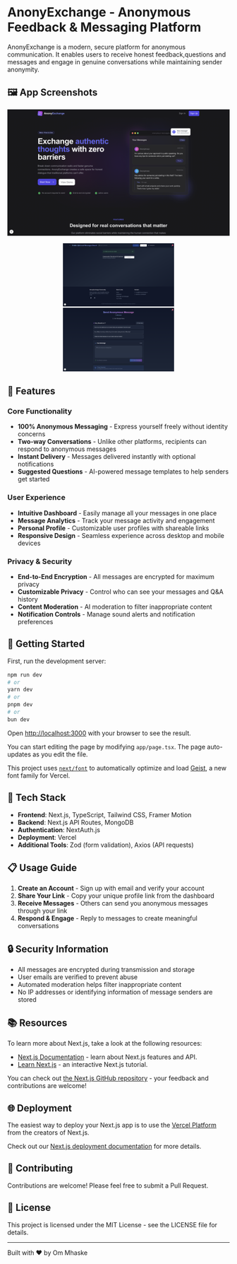 # AnonyExchange - Anonymous Feedback & Messaging Platform

AnonyExchange is a modern, secure platform for anonymous communication. It enables users to receive honest feedback,questions and messages and engage in genuine conversations while maintaining sender anonymity.

## 🖼️ App Screenshots

<div align="center">

![AnonyExchange Home Page](./public/Images/Home.png)

<div>
    <img src="./public/Images/Question.png" alt="AnonyExchange Question Page" width="50%">
    <img src="./public/Images/SendMessage.png" alt="AnonyExchange Send Message Page" width="50%">
</div>

</div>

## 🌟 Features

### Core Functionality
- **100% Anonymous Messaging** - Express yourself freely without identity concerns
- **Two-way Conversations** - Unlike other platforms, recipients can respond to anonymous messages
- **Instant Delivery** - Messages delivered instantly with optional notifications
- **Suggested Questions** - AI-powered message templates to help senders get started

### User Experience
- **Intuitive Dashboard** - Easily manage all your messages in one place
- **Message Analytics** - Track your message activity and engagement
- **Personal Profile** - Customizable user profiles with shareable links
- **Responsive Design** - Seamless experience across desktop and mobile devices

### Privacy & Security
- **End-to-End Encryption** - All messages are encrypted for maximum privacy
- **Customizable Privacy** - Control who can see your messages and Q&A history
- **Content Moderation** - AI moderation to filter inappropriate content
- **Notification Controls** - Manage sound alerts and notification preferences

## 🚀 Getting Started

First, run the development server:

```bash
npm run dev
# or
yarn dev
# or
pnpm dev
# or
bun dev
```

Open [http://localhost:3000](http://localhost:3000) with your browser to see the result.

You can start editing the page by modifying `app/page.tsx`. The page auto-updates as you edit the file.

This project uses [`next/font`](https://nextjs.org/docs/app/building-your-application/optimizing/fonts) to automatically optimize and load [Geist](https://vercel.com/font), a new font family for Vercel.

## 🔧 Tech Stack

- **Frontend**: Next.js, TypeScript, Tailwind CSS, Framer Motion
- **Backend**: Next.js API Routes, MongoDB
- **Authentication**: NextAuth.js
- **Deployment**: Vercel
- **Additional Tools**: Zod (form validation), Axios (API requests)

## 📋 Usage Guide

1. **Create an Account** - Sign up with email and verify your account
2. **Share Your Link** - Copy your unique profile link from the dashboard
3. **Receive Messages** - Others can send you anonymous messages through your link
4. **Respond & Engage** - Reply to messages to create meaningful conversations

## 🔒 Security Information

- All messages are encrypted during transmission and storage
- User emails are verified to prevent abuse
- Automated moderation helps filter inappropriate content
- No IP addresses or identifying information of message senders are stored

## 📚 Resources

To learn more about Next.js, take a look at the following resources:

- [Next.js Documentation](https://nextjs.org/docs) - learn about Next.js features and API.
- [Learn Next.js](https://nextjs.org/learn) - an interactive Next.js tutorial.

You can check out [the Next.js GitHub repository](https://github.com/vercel/next.js) - your feedback and contributions are welcome!

## 🌐 Deployment

The easiest way to deploy your Next.js app is to use the [Vercel Platform](https://vercel.com/new?utm_medium=default-template&filter=next.js&utm_source=create-next-app&utm_campaign=create-next-app-readme) from the creators of Next.js.

Check out our [Next.js deployment documentation](https://nextjs.org/docs/app/building-your-application/deploying) for more details.

## 🤝 Contributing

Contributions are welcome! Please feel free to submit a Pull Request.

## 📄 License

This project is licensed under the MIT License - see the LICENSE file for details.

---

Built with ❤️ by Om Mhaske